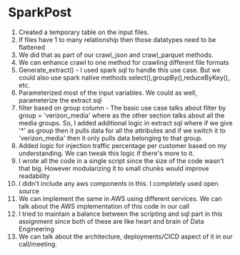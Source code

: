 # SparkPost

1. Created a temporary table on the input files.
2. If files have 1 to many relationship then those datatypes need to be flattened
3. We did that as part of our crawl_json and crawl_parquet methods.
4. We can enhance crawl to one method for crawling different file formats
5. Generate_extract() - I used spark sql to handle this use case. But we could also use spark native methods select(),groupBy(),reduceByKey(), etc.
6. Parameterized most of the input variables. We could as well, parameterize the extract sql
7. filter based on group column - The basic use case talks about filter by group = 'verizon_media' where as the other section talks about all the media groups. So, I added additional logic in extract sql where if we give '*' as group then it pulls data for all the attributes and if we switch it to 'verizon_media' then it only pulls data belonging to that group.
8. Added logic for injection traffic percentage per customer based on my understanding. We can tweak this logic if there's more to it.
9. I wrote all the code in a single script since the size of the code wasn't that big. However modularizing it to small chunks would improve readability
10. I didn't include any aws components in this. I completely used open source
11. We can implement the same in AWS using different services. We can talk about the AWS implementation of this code in our call
12. I tried to maintain a balance between the scripting and sql part in this assignment since both of these are like heart and brain of Data Engineering
13. We can talk about the architecture, deployments/CICD aspect of it in our call/meeting.